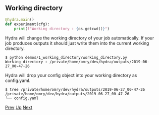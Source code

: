 ## Working directory
```python
@hydra.main()
def experiment(cfg):
    print(f"Working directory : {os.getcwd()}")
```
Hydra will change the working directory of your job automatically.
If your job produces outputs it should just write them into
the current working directory.

```text
$ python demos/1_working_directory/working_directory.py
Working directory : /private/home/omry/dev/hydra/outputs/2019-06-27_00-47-26
```

Hydra will drop your config object into your working directory as config.yaml.

```text
$ tree /private/home/omry/dev/hydra/outputs/2019-06-27_00-47-26
/private/home/omry/dev/hydra/outputs/2019-06-27_00-47-26
└── config.yaml
```

[Prev](../0_minimal/README.md) [Up](../README.md) [Next](../2_logging/README.md)
